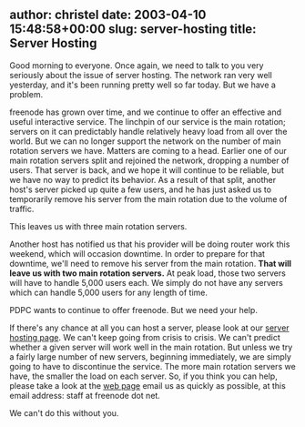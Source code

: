 author: christel
date: 2003-04-10 15:48:58+00:00
slug: server-hosting
title: Server Hosting
---

Good morning to everyone.  Once again, we need to talk to you very seriously about the issue of server hosting. The network ran very well yesterday, and it's been running pretty well so far today. But we have a problem.



freenode has grown over time, and we continue to offer an effective and useful interactive service.  The linchpin of our service is the main rotation; servers on it can predictably handle relatively heavy load from all over the world.  But we can no longer support the network on the number of main rotation servers we have. Matters are coming to a head.  Earlier one of our main rotation servers split and rejoined the network, dropping a number of users. That server is back, and we hope it will continue to be reliable, but we have no way to predict its behavior.  As a result of that split, another host's server picked up quite a few users, and he has just asked us to temporarily remove his server from the main rotation due to the volume of traffic.



This leaves us with three main rotation servers.



Another host has notified us that his provider will be doing router work this weekend, which will occasion downtime.  In order to prepare for that downtime, we'll need to remove his server from the main rotation.  **That will leave us with two main rotation servers.** At peak load, those two servers will have to handle 5,000 users each. We simply do not have any servers which can handle 5,000 users for any length of time.



PDPC wants to continue to offer freenode.  But we need your help.



If there's any chance at all you can host a server, please look at our  [server hosting page](http://freenode.net/hosting_ircd.shtml).  We can't keep going from crisis to crisis. We can't predict whether a given server will work well in the main rotation. But unless we try a fairly large number of new servers, beginning immediately, we are simply going to have to discontinue the service. The more main rotation servers we have, the smaller the load on each server. So, if you think you can help, please take a look at the  [web page](http://freenode.net/hosting_ircd.shtml)   email us as quickly as possible, at this email address: staff at freenode dot net.



We can't do this without you.

